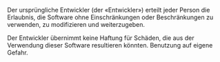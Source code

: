 Der ursprüngliche Entwickler (der «Entwickler») erteilt jeder Person die Erlaubnis, die Software ohne Einschränkungen oder Beschränkungen zu verwenden, zu modifizieren und weiterzugeben.

Der Entwickler übernimmt keine Haftung für Schäden, die aus der Verwendung dieser Software resultieren könnten. Benutzung auf eigene Gefahr.
